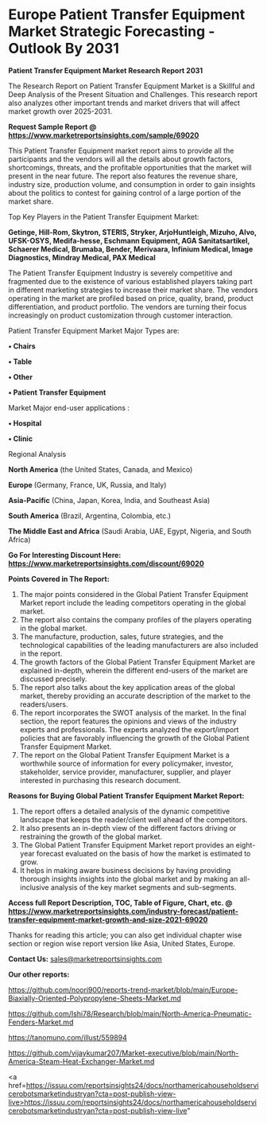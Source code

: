 # Europe Patient Transfer Equipment Market Strategic Forecasting - Outlook By 2031

<strong>Patient Transfer Equipment Market Research Report 2031</strong>

The Research Report on Patient Transfer Equipment Market is a Skillful and Deep Analysis of the Present Situation and Challenges. This research report also analyzes other important trends and market drivers that will affect market growth over 2025-2031.

<strong>Request Sample Report @ <a href=https://www.marketreportsinsights.com/sample/69020>https://www.marketreportsinsights.com/sample/69020</a></strong>

This Patient Transfer Equipment market report aims to provide all the participants and the vendors will all the details about growth factors, shortcomings, threats, and the profitable opportunities that the market will present in the near future. The report also features the revenue share, industry size, production volume, and consumption in order to gain insights about the politics to contest for gaining control of a large portion of the market share.

Top Key Players in the Patient Transfer Equipment Market:

<strong>Getinge, Hill-Rom, Skytron, STERIS, Stryker, ArjoHuntleigh, Mizuho, Alvo, UFSK-OSYS, Medifa-hesse, Eschmann Equipment, AGA Sanitatsartikel, Schaerer Medical, Brumaba, Bender, Merivaara, Infinium Medical, Image Diagnostics, Mindray Medical, PAX Medical</strong>

The Patient Transfer Equipment Industry is severely competitive and fragmented due to the existence of various established players taking part in different marketing strategies to increase their market share. The vendors operating in the market are profiled based on price, quality, brand, product differentiation, and product portfolio. The vendors are turning their focus increasingly on product customization through customer interaction.

Patient Transfer Equipment Market Major Types are:

<strong>• Chairs

• Table

• Other

• Patient Transfer Equipment</strong>

Market Major end-user applications :

<strong>• Hospital

• Clinic</strong>

Regional Analysis

</u><strong><b>North America</b></strong> (the United States, Canada, and Mexico)

<strong><b>Europe </b></strong>(Germany, France, UK, Russia, and Italy)

<strong><b>Asia-Pacific</b></strong> (China, Japan, Korea, India, and Southeast Asia)

<strong><b>South America</b></strong> (Brazil, Argentina, Colombia, etc.)

<strong><b>The Middle East and Africa</b></strong> (Saudi Arabia, UAE, Egypt, Nigeria, and South Africa)

<strong>Go For Interesting Discount Here: <a href=https://www.marketreportsinsights.com/discount/69020>https://www.marketreportsinsights.com/discount/69020</a></strong>

<strong>Points Covered in The Report:</strong>
<ol>
  <li>The major points considered in the Global Patient Transfer Equipment Market report include the leading competitors operating in the global market.</li>
  <li>The report also contains the company profiles of the players operating in the global market.</li>
  <li>The manufacture, production, sales, future strategies, and the technological capabilities of the leading manufacturers are also included in the report.</li>
  <li>The growth factors of the Global Patient Transfer Equipment Market are explained in-depth, wherein the different end-users of the market are discussed precisely.</li>
  <li>The report also talks about the key application areas of the global market, thereby providing an accurate description of the market to the readers/users.</li>
  <li>The report incorporates the SWOT analysis of the market. In the final section, the report features the opinions and views of the industry experts and professionals. The experts analyzed the export/import policies that are favorably influencing the growth of the Global Patient Transfer Equipment Market.</li>
  <li>The report on the Global Patient Transfer Equipment Market is a worthwhile source of information for every policymaker, investor, stakeholder, service provider, manufacturer, supplier, and player interested in purchasing this research document.</li>
</ol>
<strong>Reasons for Buying Global Patient Transfer Equipment Market Report:</strong>

<ol>
  <li>The report offers a detailed analysis of the dynamic competitive landscape that keeps the reader/client well ahead of the competitors.</li>
  <li>It also presents an in-depth view of the different factors driving or restraining the growth of the global market.</li>
  <li>The Global Patient Transfer Equipment Market report provides an eight-year forecast evaluated on the basis of how the market is estimated to grow.</li>
  <li>It helps in making aware business decisions by having providing thorough insights insights into the global market and by making an all-inclusive analysis of the key market segments and sub-segments.</li>
</ol>
<strong>Access full Report Description, TOC, Table of Figure, Chart, etc. @ <a href=https://www.marketreportsinsights.com/industry-forecast/patient-transfer-equipment-market-growth-and-size-2021-69020>https://www.marketreportsinsights.com/industry-forecast/patient-transfer-equipment-market-growth-and-size-2021-69020</a></strong>


Thanks for reading this article; you can also get individual chapter wise section or region wise report version like Asia, United States, Europe.

<strong>Contact Us:</strong>
sales@marketreportsinsights.com

<strong>Our other reports:</strong>

<a href=https://github.com/noori900/reports-trend-market/blob/main/Europe-Biaxially-Oriented-Polypropylene-Sheets-Market.md>https://github.com/noori900/reports-trend-market/blob/main/Europe-Biaxially-Oriented-Polypropylene-Sheets-Market.md</a>

<a href=https://github.com/Ishi78/Research/blob/main/North-America-Pneumatic-Fenders-Market.md>https://github.com/Ishi78/Research/blob/main/North-America-Pneumatic-Fenders-Market.md</a>

<a href=https://tanomuno.com/illust/559894>https://tanomuno.com/illust/559894</a>

<a href=https://github.com/vijaykumar207/Market-executive/blob/main/North-America-Steam-Heat-Exchanger-Market.md>https://github.com/vijaykumar207/Market-executive/blob/main/North-America-Steam-Heat-Exchanger-Market.md</a>

<a href=https://issuu.com/reportsinsights24/docs/northamericahouseholdservicerobotsmarketindustryan?cta=post-publish-view-live>https://issuu.com/reportsinsights24/docs/northamericahouseholdservicerobotsmarketindustryan?cta=post-publish-view-live</a>"
